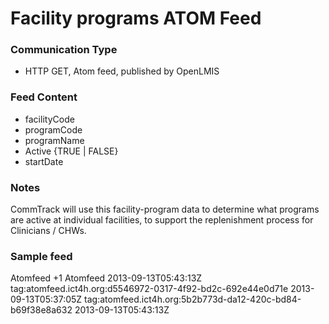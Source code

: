 # Facility programs ATOM Feed

### Communication Type

- HTTP GET, Atom feed, published by OpenLMIS

### Feed Content

- facilityCode
- programCode
- programName
- Active {TRUE | FALSE} 
- startDate

### Notes

CommTrack will use this facility-program data to determine what programs are active at individual facilities, to support the replenishment process for  Clinicians / CHWs. 

### Sample feed

<?xml version="1.0" encoding="UTF-8"?>
<feed xmlns="http://www.w3.org/2005/Atom">
 <title>Event feed</title>
 <link rel="self" type="application/atom+xml" href="https://uat.221.134.198.28.xip.io/feeds/programSupported/recent" />
 <link rel="via" type="application/atom+xml" href="https://uat.221.134.198.28.xip.io/feeds/programSupported/1" />
 <author>
   <name>Atomfeed</name>
 </author>
 <id>+1</id>
 <generator uri="https://github.com/ICT4H/atomfeed">Atomfeed</generator>
 <updated>2013-09-13T05:43:13Z</updated>
 <entry>
   <title>ProgramSupported</title>
   <category term="programSupported" />
   <id>tag:atomfeed.ict4h.org:d5546972-0317-4f92-bd2c-692e44e0d71e</id>
   <updated>2013-09-13T05:37:05Z</updated>
   <content type="application/vnd.atomfeed+xml"><![CDATA[{"facilityCode":"F10","programsSupported":[{"code":"TB","name":"TB","active":true,"startDate":1352572200000},{"code":"ESS_MEDS","name":"ESSENTIAL MEDICINES","active":true,"startDate":1352572200000},{"code":"MALARIA","name":"MALARIA","active":true,"startDate":1352572200000},{"code":"VACCINES","name":"VACCINES","active":true,"startDate":1352572200000}]}]]></content>
 </entry>
 <entry>
   <title>ProgramSupported</title>
   <category term="programSupported" />
   <id>tag:atomfeed.ict4h.org:5b2b773d-da12-420c-bd84-b69f38e8a632</id>
   <updated>2013-09-13T05:43:13Z</updated>
   <content type="application/vnd.atomfeed+xml"><![CDATA[{"facilityCode":"F10","programsSupported":[{"code":"TB","name":"TB","active":true,"startDate":1352572200000},{"code":"ESS_MEDS","name":"ESSENTIAL MEDICINES","active":true,"startDate":1352572200000},{"code":"MALARIA","name":"MALARIA","active":true,"startDate":1352572200000},{"code":"VACCINES","name":"VACCINES","active":true,"startDate":1352572200000}]}]]></content>
 </entry>
</feed>
